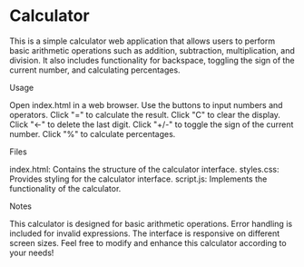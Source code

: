 # Calculator
This is a simple calculator web application that allows users to perform basic arithmetic operations such as addition, subtraction, multiplication, and division. It also includes functionality for backspace, toggling the sign of the current number, and calculating percentages.

Usage

Open index.html in a web browser.
Use the buttons to input numbers and operators.
Click "=" to calculate the result.
Click "C" to clear the display.
Click "←" to delete the last digit.
Click "+/-" to toggle the sign of the current number.
Click "%" to calculate percentages.

Files

index.html: Contains the structure of the calculator interface.
styles.css: Provides styling for the calculator interface.
script.js: Implements the functionality of the calculator.

Notes

This calculator is designed for basic arithmetic operations.
Error handling is included for invalid expressions.
The interface is responsive on different screen sizes.
Feel free to modify and enhance this calculator according to your needs!



